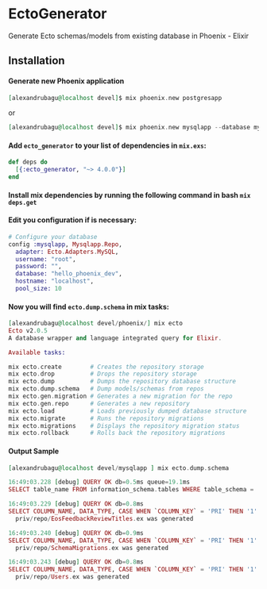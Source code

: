 # EctoGenerator
Generate Ecto schemas/models from existing database in Phoenix - Elixir

## Installation 
#### Generate new Phoenix application
```elixir
[alexandrubagu@localhost devel]$ mix phoenix.new postgresapp
```
or

```elixir
[alexandrubagu@localhost devel]$ mix phoenix.new mysqlapp --database mysql
```

#### Add `ecto_generator` to your list of dependencies in `mix.exs`:
```elixir
def deps do
  [{:ecto_generator, "~> 4.0.0"}]
end
```

#### Install mix dependencies by running the following command in bash `mix deps.get`
#### Edit you configuration if is necessary:
```elixir
# Configure your database
config :mysqlapp, Mysqlapp.Repo,
  adapter: Ecto.Adapters.MySQL,
  username: "root",
  password: "",
  database: "hello_phoenix_dev",
  hostname: "localhost",
  pool_size: 10
```

#### Now you will find `ecto.dump.schema` in mix tasks:
```elixir
[alexandrubagu@localhost devel/phoenix/] mix ecto
Ecto v2.0.5
A database wrapper and language integrated query for Elixir.

Available tasks:

mix ecto.create        # Creates the repository storage
mix ecto.drop          # Drops the repository storage
mix ecto.dump          # Dumps the repository database structure
mix ecto.dump.schema   # Dump models/schemas from repos
mix ecto.gen.migration # Generates a new migration for the repo
mix ecto.gen.repo      # Generates a new repository
mix ecto.load          # Loads previously dumped database structure
mix ecto.migrate       # Runs the repository migrations
mix ecto.migrations    # Displays the repository migration status
mix ecto.rollback      # Rolls back the repository migrations
```


#### Output Sample
```elixir
[alexandrubagu@localhost devel/mysqlapp ] mix ecto.dump.schema

16:49:03.228 [debug] QUERY OK db=0.5ms queue=19.1ms
SELECT table_name FROM information_schema.tables WHERE table_schema = 'hello_phoenix_dev' []

16:49:03.229 [debug] QUERY OK db=0.8ms
SELECT COLUMN_NAME, DATA_TYPE, CASE WHEN `COLUMN_KEY` = 'PRI' THEN '1' ELSE NULL END AS primary_key FROM information_schema.columns WHERE table_name= 'eos_feedback_review_titles' and table_schema='hello_phoenix_dev' []
  priv/repo/EosFeedbackReviewTitles.ex was generated

16:49:03.240 [debug] QUERY OK db=0.9ms
SELECT COLUMN_NAME, DATA_TYPE, CASE WHEN `COLUMN_KEY` = 'PRI' THEN '1' ELSE NULL END AS primary_key FROM information_schema.columns WHERE table_name= 'schema_migrations' and table_schema='hello_phoenix_dev' []
  priv/repo/SchemaMigrations.ex was generated

16:49:03.243 [debug] QUERY OK db=0.8ms
SELECT COLUMN_NAME, DATA_TYPE, CASE WHEN `COLUMN_KEY` = 'PRI' THEN '1' ELSE NULL END AS primary_key FROM information_schema.columns WHERE table_name= 'users' and table_schema='hello_phoenix_dev' []
  priv/repo/Users.ex was generated
```
